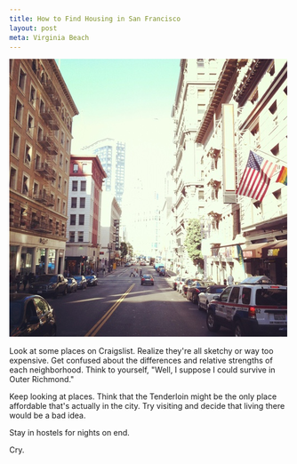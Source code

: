 ```yaml
---
title: How to Find Housing in San Francisco
layout: post
meta: Virginia Beach
---
```


![](/images/sf-henge.jpg)

Look at some places on Craigslist. Realize they're all sketchy or way too expensive. Get confused about the differences and relative strengths of each neighborhood. Think to yourself, "Well, I suppose I could survive in Outer Richmond."

Keep looking at places. Think that the Tenderloin might be the only place affordable that's actually in the city. Try visiting and decide that living there would be a bad idea.

Stay in hostels for nights on end.

Cry.






